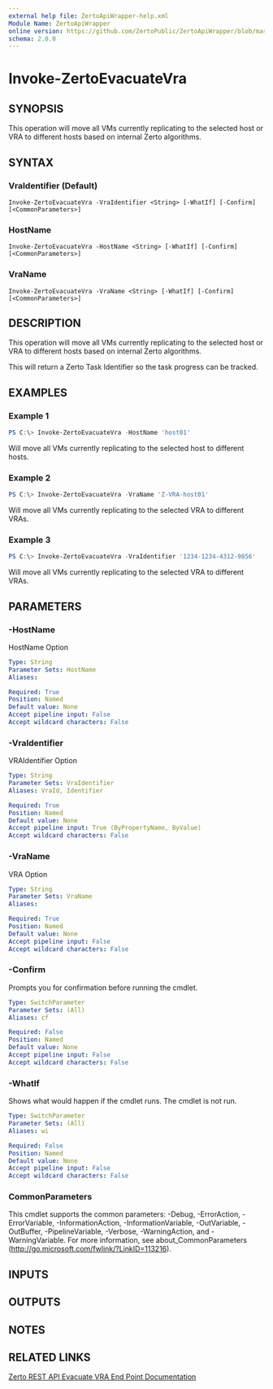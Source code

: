 ```yaml
---
external help file: ZertoApiWrapper-help.xml
Module Name: ZertoApiWrapper
online version: https://github.com/ZertoPublic/ZertoApiWrapper/blob/master/docs/Invoke-ZertoEvacuateVra.md
schema: 2.0.0
---
```


# Invoke-ZertoEvacuateVra

## SYNOPSIS
This operation will move all VMs currently replicating to the selected host or VRA to different hosts based on internal Zerto algorithms.

## SYNTAX

### VraIdentifier (Default)
```
Invoke-ZertoEvacuateVra -VraIdentifier <String> [-WhatIf] [-Confirm] [<CommonParameters>]
```

### HostName
```
Invoke-ZertoEvacuateVra -HostName <String> [-WhatIf] [-Confirm] [<CommonParameters>]
```

### VraName
```
Invoke-ZertoEvacuateVra -VraName <String> [-WhatIf] [-Confirm] [<CommonParameters>]
```

## DESCRIPTION
This operation will move all VMs currently replicating to the selected host or VRA to different hosts based on internal Zerto algorithms.

This will return a Zerto Task Identifier so the task progress can be tracked.

## EXAMPLES

### Example 1
```powershell
PS C:\> Invoke-ZertoEvacuateVra -HostName 'host01'
```

Will move all VMs currently replicating to the selected host to different hosts.

### Example 2
```powershell
PS C:\> Invoke-ZertoEvacuateVra -VraName 'Z-VRA-host01'
```

Will move all VMs currently replicating to the selected VRA to different VRAs.

### Example 3
```powershell
PS C:\> Invoke-ZertoEvacuateVra -VraIdentifier '1234-1234-4312-9856'
```

Will move all VMs currently replicating to the selected VRA to different VRAs.

## PARAMETERS

### -HostName
HostName Option

```yaml
Type: String
Parameter Sets: HostName
Aliases:

Required: True
Position: Named
Default value: None
Accept pipeline input: False
Accept wildcard characters: False
```

### -VraIdentifier
VRAIdentifier Option

```yaml
Type: String
Parameter Sets: VraIdentifier
Aliases: VraId, Identifier

Required: True
Position: Named
Default value: None
Accept pipeline input: True (ByPropertyName, ByValue)
Accept wildcard characters: False
```

### -VraName
VRA Option

```yaml
Type: String
Parameter Sets: VraName
Aliases:

Required: True
Position: Named
Default value: None
Accept pipeline input: False
Accept wildcard characters: False
```

### -Confirm
Prompts you for confirmation before running the cmdlet.

```yaml
Type: SwitchParameter
Parameter Sets: (All)
Aliases: cf

Required: False
Position: Named
Default value: None
Accept pipeline input: False
Accept wildcard characters: False
```

### -WhatIf
Shows what would happen if the cmdlet runs.
The cmdlet is not run.

```yaml
Type: SwitchParameter
Parameter Sets: (All)
Aliases: wi

Required: False
Position: Named
Default value: None
Accept pipeline input: False
Accept wildcard characters: False
```

### CommonParameters
This cmdlet supports the common parameters: -Debug, -ErrorAction, -ErrorVariable, -InformationAction, -InformationVariable, -OutVariable, -OutBuffer, -PipelineVariable, -Verbose, -WarningAction, and -WarningVariable. For more information, see about_CommonParameters (http://go.microsoft.com/fwlink/?LinkID=113216).

## INPUTS

## OUTPUTS

## NOTES

## RELATED LINKS

[Zerto REST API Evacuate VRA End Point Documentation](http://s3.amazonaws.com/zertodownload_docs/Latest/Zerto%20Virtual%20Replication%20Zerto%20Virtual%20Manager%20%28ZVM%29%20-%20vSphere%20Online%20Help/index.html#page/RestfulAPIs%2FStatusAPIs.5.129.html%23)

